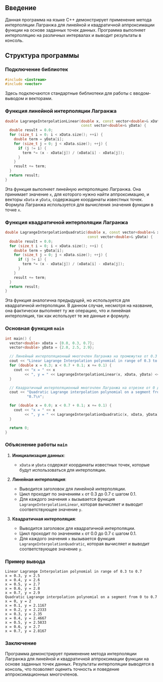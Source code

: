 ## Введение

Данная программа на языке C++ демонстрирует применение метода интерполяции Лагранжа для линейной и квадратичной аппроксимации функции на основе заданных точек данных. Программа выполняет интерполяцию на различных интервалах и выводит результаты в консоль.

## Структура программы

### Подключение библиотек

```cpp
#include <iostream>
#include <vector>
```

Здесь подключаются стандартные библиотеки для работы с вводом-выводом и векторами.

### Функция линейной интерполяции Лагранжа

```cpp
double LagrangeInterpolationLinear(double x, const vector<double>& xData,
                                   const vector<double>& yData) {
  double result = 0.0;
  for (size_t i = 0; i < xData.size(); ++i) {
    double term = yData[i];
    for (size_t j = 0; j < xData.size(); ++j) {
      if (j != i) {
        term *= (x - xData[j]) / (xData[i] - xData[j]);
      }
    }
    result += term;
  }
  return result;
}
```

Эта функция выполняет линейную интерполяцию Лагранжа. Она принимает значение `x`, для которого нужно найти аппроксимацию, и векторы `xData` и `yData`, содержащие координаты известных точек. Формула Лагранжа используется для вычисления значения функции в точке `x`.

### Функция квадратичной интерполяции Лагранжа

```cpp
double LagrangeInterpolationQuadratic(double x, const vector<double>& xData,
                                      const vector<double>& yData) {
  double result = 0.0;
  for (size_t i = 0; i < xData.size(); ++i) {
    double term = yData[i];
    for (size_t j = 0; j < xData.size(); ++j) {
      if (j != i) {
        term *= (x - xData[j]) / (xData[i] - xData[j]);
      }
    }
    result += term;
  }
  return result;
}
```

Эта функция аналогична предыдущей, но используется для квадратичной интерполяции. В данном случае, несмотря на название, она фактически выполняет ту же операцию, что и линейная интерполяция, так как использует те же данные и формулу.

### Основная функция `main`

```cpp
int main() {
  vector<double> xData = {0.0, 0.3, 0.7};
  vector<double> yData = {2.0, 2.5, 2.9};

  // Линейный интерполяционный многочлен Лагранжа на промежутке от 0.3 до 0.7
  cout << "Linear Lagrange Interpolation polynomial in range of 0.3 to 0.7\n";
  for (double x = 0.3; x < 0.7 + 0.1; x += 0.1) {
    cout << "x = " << x
         << ", y = " << LagrangeInterpolationLinear(x, xData, yData) << "\n";
  }

  // Квадратичный интерполяционный многочлен Лагранжа на отрезке от 0 до 0.7
  cout << "Quadratic Lagrange interpolation polynomial on a segment from 0 to "
          "0.7\n";

  for (double x = 0.0; x < 0.7 + 0.1; x += 0.1) {
    cout << "x = " << x
         << ", y = " << LagrangeInterpolationQuadratic(x, xData, yData) << "\n";
  }

  return 0;
}
```

### Объяснение работы `main`

1. **Инициализация данных**:
   - `xData` и `yData` содержат координаты известных точек, которые будут использоваться для интерполяции.

2. **Линейная интерполяция**:
   - Выводится заголовок для линейной интерполяции.
   - Цикл проходит по значениям `x` от 0.3 до 0.7 с шагом 0.1.
   - Для каждого значения `x` вызывается функция `LagrangeInterpolationLinear`, которая вычисляет и выводит соответствующее значение `y`.

3. **Квадратичная интерполяция**:
   - Выводится заголовок для квадратичной интерполяции.
   - Цикл проходит по значениям `x` от 0.0 до 0.7 с шагом 0.1.
   - Для каждого значения `x` вызывается функция `LagrangeInterpolationQuadratic`, которая вычисляет и выводит соответствующее значение `y`.

### Пример вывода

```
Linear Lagrange Interpolation polynomial in range of 0.3 to 0.7
x = 0.3, y = 2.5
x = 0.4, y = 2.6
x = 0.5, y = 2.7
x = 0.6, y = 2.8
x = 0.7, y = 2.9
Quadratic Lagrange interpolation polynomial on a segment from 0 to 0.7
x = 0, y = 2
x = 0.1, y = 2.1167
x = 0.2, y = 2.2333
x = 0.3, y = 2.35
x = 0.4, y = 2.4667
x = 0.5, y = 2.5833
x = 0.6, y = 2.7
x = 0.7, y = 2.8167
```

### Заключение

Программа демонстрирует применение метода интерполяции Лагранжа для линейной и квадратичной аппроксимации функции на основе заданных точек данных. Результаты интерполяции выводятся в консоль, что позволяет оценить точность и поведение аппроксимационных многочленов.